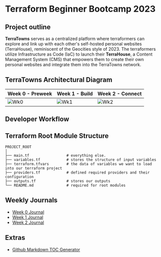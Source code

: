 # Terraform Beginner Bootcamp 2023

## Project outline
**TerraTowns** serves as a centralized platform where terraformers can explore and link up with each other's self-hosted personal websites (TerraHouse), reminiscent of the Geocities style of 2023. The terraformers utilize Infrastructure as Code (IaC) to launch their **TerraHouse**, a Content Management System (CMS) that empowers them to create their own personal websites and integrate them into the TerraTowns network.

## TerraTowns Architectural Diagram 

| Week 0 - Preweek                    | Week 1 - Build                      | Week 2 - Connect                    |
|------------------------------------ |------------------------------------ |------------------------------------ |
| ![Wk0](https://github.com/kriteja/terraform-beginner-bootcamp-2023/assets/40818088/04a9cab6-fbc2-44d7-a1a3-ba7d7cf11d71) | ![Wk1](https://github.com/kriteja/terraform-beginner-bootcamp-2023/assets/40818088/9d86ff44-2737-457b-b6ab-073d13b2a14d) |![Wk2](https://github.com/kriteja/terraform-beginner-bootcamp-2023/assets/40818088/41b98ffe-d294-4fd4-8327-e28dda0ff625) |


## Developer Workflow 



## Terraform Root Module Structure 
```
PROJECT_ROOT
│
├── main.tf                 # everything else.
├── variables.tf            # stores the structure of input variables
├── terraform.tfvars        # the data of variables we want to load into our terraform project
├── providers.tf            # defined required providers and their configuration
├── outputs.tf              # stores our outputs
└── README.md               # required for root modules
```
## Weekly Journals
- [Week 0 Journal](journal/week0.md)
- [Week 1 Journal](journal/week1.md)
- [Week 2 Journal](journal/week2.md)

## Extras
- [Github Markdown TOC Generator](https://ecotrust-canada.github.io/markdown-toc/)
